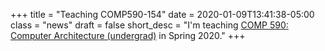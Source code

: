 +++
title = "Teaching COMP590-154"
date = 2020-01-09T13:41:38-05:00
class = "news"
draft = false
short_desc = "I'm teaching [COMP 590: Computer Architecture (undergrad)](comp590/) in Spring 2020."
+++